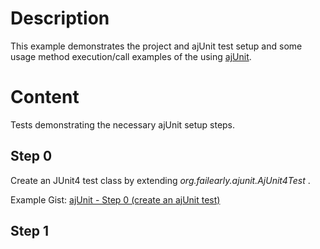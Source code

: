 # Description

This example demonstrates the project and ajUnit test setup and some usage method execution/call examples of the using [ajUnit](https://github.com/loddar/ajunit).

# Content

Tests demonstrating the necessary ajUnit setup steps.

 
## Step 0

Create an JUnit4 test class by extending _org.failearly.ajunit.AjUnit4Test_ .

Example Gist: [ajUnit - Step 0 (create an ajUnit test)](https://gist.github.com/loddar/4ae8e534d7647d765b96)


## Step 1
